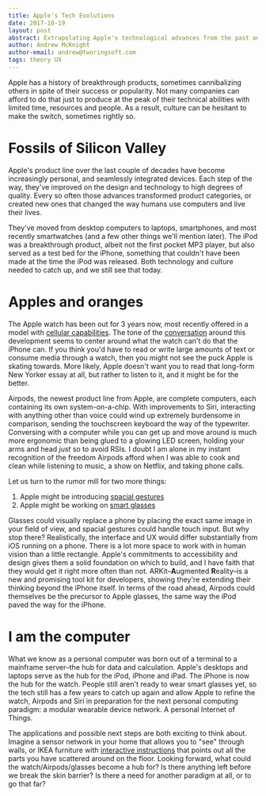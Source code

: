 ```yaml
---
title: Apple's Tech Evolutions
date: 2017-10-19
layout: post
abstract: Extrapolating Apple's technological advances from the past onto their current product lines and research, for funsies.
author: Andrew McKnight
author-email: andrew@tworingsoft.com
tags: theory UX
---
```


Apple has a history of breakthrough products, sometimes cannibalizing others in spite of their success or popularity. Not many companies can afford to do that just to produce at the peak of their technical abilities with limited time, resources and people. As a result, culture can be hesitant to make the switch, sometimes rightly so.

# Fossils of Silicon Valley

Apple's product line over the last couple of decades have become increasingly personal, and seamlessly integrated devices. Each step of the way, they've improved on the design and technology to high degrees of quality. Every so often those advances transformed product categories, or created new ones that changed the way humans use computers and live their lives.

They've moved from desktop computers to laptops, smartphones, and most recently smartwatches (and a few other things we'll mention later). The iPod was a breakthrough product, albeit not the first pocket MP3 player, but also served as a test bed for the iPhone, something that couldn't have been made at the time the iPod was released. Both technology and culture needed to catch up, and we still see that today.

# Apples and oranges

The Apple watch has been out for 3 years now, most recently offered in a model with [cellular capabilities](https://www.bloomberg.com/news/articles/2017-08-04/apple-said-to-ready-cellular-capable-watch-to-break-iphone-ties). The tone of the [conversation](https://news.ycombinator.com/item?id=14932046) around this development seems to center around what the watch can't do that the iPhone can. If you think you'd have to read or write large amounts of text or consume media through a watch, then you might not see the puck Apple is skating towards. More likely, Apple doesn't want you to read that long-form New Yorker essay at all, but rather to listen to it, and it might be for the better. 

Airpods, the newest product line from Apple, are complete computers, each containing its own system-on-a-chip. With improvements to Siri, interacting with anything other than voice could wind up extremely burdensome in comparison, sending the touchscreen keyboard the way of the typewriter. Conversing with a computer while you can get up and move around is much more ergonomic than being glued to a glowing LED screen, holding your arms and head _just_ so to avoid RSIs. I doubt I am alone in my instant recognition of the freedom Airpods afford when I was able to cook and clean while listening to music, a show on Netflix, and taking phone calls.

Let us turn to the rumor mill for two more things:

1. Apple might be introducing [spacial gestures](https://techcrunch.com/2016/02/03/new-apple-patent-covers-hovering-gestures-for-iphone-displays/)
2. Apple might be working on [smart glasses](https://www.forbes.com/sites/paullamkin/2017/07/31/apple-ar-smart-glasses-detailed-in-patent/#453e42e31e06)

Glasses could visually replace a phone by placing the exact same image in your field of view, and spacial gestures could handle touch input. But why stop there? Realistically, the interface and UX would differ substantially from iOS running on a phone. There is a lot more space to work with in human vision than a little rectangle. Apple's commitments to accessibility and design gives them a solid foundation on which to build, and I have faith that they would get it right more often than not. ARKit–**A**ugmented **R**eality–is a new and promising tool kit for developers, showing they're extending their thinking beyond the iPhone itself. In terms of the road ahead, Airpods could themselves be the precursor to Apple glasses, the same way the iPod paved the way for the iPhone.

# I am the computer

What we know as a personal computer was born out of a terminal to a mainframe server–the hub for data and calculation. Apple's desktops and laptops serve as the hub for the iPod, iPhone and iPad. The iPhone is now the hub for the watch. People still aren't ready to wear smart glasses yet, so the tech still has a few years to catch up again and allow Apple to refine the watch, Airpods and Siri in preparation for the next personal computing paradigm: a modular wearable device network. A personal Internet of Things.

The applications and possible next steps are both exciting to think about. Imagine a sensor network in your home that allows you to "see" through walls, or IKEA furniture with [interactive instructions](https://en.wikipedia.org/wiki/Office_Assistant) that points out all the parts you have scattered around on the floor. Looking forward, what could the watch/Airpods/glasses become a hub for? Is there anything left before we break the skin barrier? Is there a need for another paradigm at all, or to go that far?

